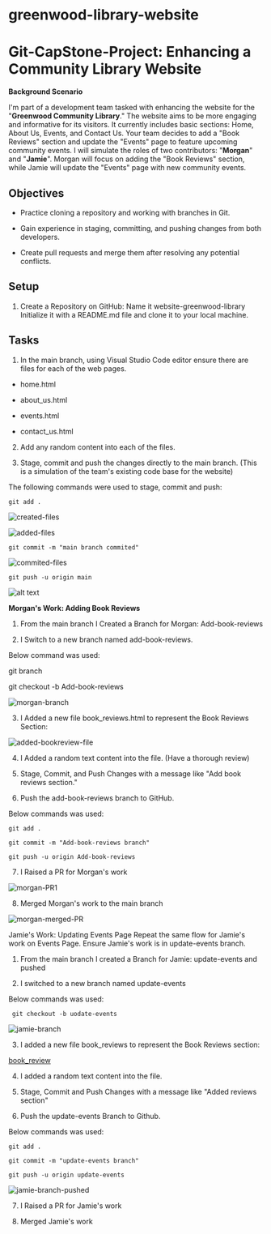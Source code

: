 # greenwood-library-website

# Git-CapStone-Project: Enhancing a Community Library Website

**Background Scenario**

I'm part of a development team tasked with enhancing the website for the "**Greenwood Community Library**." 
The website aims to be more engaging and informative for its visitors. It currently includes basic sections: 
Home, About Us, Events, and Contact Us. Your team decides to add a "Book Reviews" section and update the "Events" 
page to feature upcoming community events.
I will simulate the roles of two contributors: "**Morgan**" and "**Jamie**". Morgan will focus on adding the "Book 
Reviews" section, while Jamie will update the "Events" page with new community events.

## Objectives

* Practice cloning a repository and working with branches in Git.

* Gain experience in staging, committing, and pushing changes from both developers.

* Create pull requests and merge them after resolving any potential conflicts.


## Setup

1. Create a Repository on GitHub:
Name it website-greenwood-library
Initialize it with a README.md file and clone it to your local machine.

## Tasks

1. In the main branch, using Visual Studio Code editor ensure there are files for each of the web pages.

* home.html

* about_us.html

* events.html

* contact_us.html

2. Add any random content into each of the files.

3. Stage, commit and push the changes directly to the main branch. (This is a simulation of the team's existing code base for the website)

The following commands were used to stage, commit and push:

`git add . `

![created-files](images/created-html-files.png)

![added-files](images/Added-files.png)


`git commit -m "main branch commited"`

![commited-files](images/commited-files.png)


`git push -u origin main`

![alt text](images/Pushed-files.png)


**Morgan's Work: Adding Book Reviews**

1. From the main branch I Created a Branch for Morgan: 
Add-book-reviews

2. I Switch to a new branch named add-book-reviews. 

Below command was used:

git branch

git checkout -b Add-book-reviews

![morgan-branch](images/morgan-branch.png)


3. I Added a new file book_reviews.html to represent the Book Reviews Section:

![added-bookreview-file](images/added-bookreview-file.png)


4. I Added a random text content into the file. (Have a thorough review)

5. Stage, Commit, and Push Changes with a message like "Add book reviews section."

6. Push the add-book-reviews branch to GitHub.
 
Below commands was used: 

`git add .`

`git commit -m "Add-book-reviews branch"`

`git push -u origin Add-book-reviews`

7. I Raised a PR for Morgan's work

![morgan-PR1](images/morgan-PR1.png)


8. Merged Morgan's work to the main branch

![morgan-merged-PR](images/morgan-merged-PR.png)


Jamie's Work: Updating Events Page
Repeat the same flow for Jamie's work on Events Page. Ensure Jamie's work is in update-events branch.

1. From the main branch I created a Branch for Jamie: update-events and pushed 

2. I switched to a new branch named update-events

Below commands was used:


` git checkout -b uodate-events`

![jamie-branch](images/jamie-branch.png)

3. I added a new file book_reviews to represent the Book Reviews section:

[book_review](book_review.html)

4. I added a random text content into the file.

5. Stage, Commit and Push Changes with a message like  "Added reviews section"

6. Push the update-events Branch to Github.

Below commands was used:

`git add .`

`git commit -m "update-events branch"`

`git push -u origin update-events`

![jamie-branch-pushed](images/jamie-branch-pushed.png)


7. I Raised a PR for Jamie's work


8. Merged Jamie's work